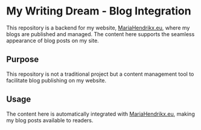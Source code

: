 # My Writing Dream - Blog Integration

This repository is a backend for my website, [MariaHendrikx.eu](https://mariahendrikx.eu), where my blogs are published and managed. The content here supports the seamless appearance of blog posts on my site.

## Purpose

This repository is not a traditional project but a content management tool to facilitate blog publishing on my website.

## Usage

The content here is automatically integrated with [MariaHendrikx.eu](https://mariahendrikx.eu), making my blog posts available to readers.
